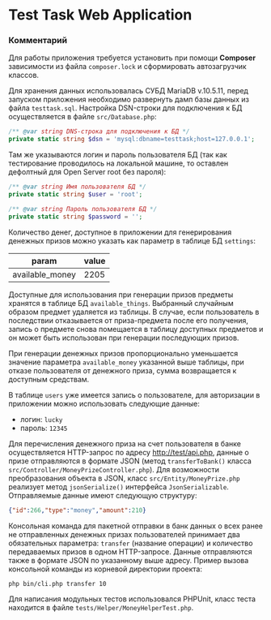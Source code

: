 # Test Task Web Application
### Комментарий
Для работы приложения требуется установить при помощи **Composer** 
зависимости из файла ``сomposer.lock`` и сформировать автозагрузчик 
классов.

Для хранения данных использовалась СУБД MariaDB v.10.5.11, перед запуском приложения 
необходимо развернуть дамп базы данных из файла `testtask.sql`. 
Настройка DSN-строки для подключения к БД осуществляется в файле 
`src/Database.php`:
```php
/** @var string DNS-строка для подключения к БД */
private static string $dsn = 'mysql:dbname=testtask;host=127.0.0.1';
```
Там же указываются логин и пароль пользователя БД (так как тестирование 
проводилось на локальной машине, то оставлен дефолтный для Open Server root без пароля):
```php
/** @var string Имя пользователя БД */
private static string $user = 'root';

/** @var string Пароль пользователя БД */
private static string $password = '';
```
Количество денег, доступное в приложении для генерирования денежных 
призов можно указать как параметр в таблице БД `settings`:

| param           | value |
|-----------------|-------|
| available_money | 2205  |

Доступные для использования при генерации призов предметы хранятся в 
таблице БД ``available_things``. Выбранный случайным образом предмет 
удаляется из таблицы. В случае, если пользователь в последствии отказывается от 
приза-предмета после его получения, запись о предмете снова помещается 
в таблицу доступных предметов и он может быть использован при генерации 
последующих призов.

При генерации денежных призов пропорционально уменьшается значение 
параметра ``available_money`` указанной выше таблицы, при отказе 
пользователя от денежного приза, сумма возвращается к доступным 
средствам.

В таблице ``users`` уже имеется запись о пользователе, для авторизации в 
приложении можно использовать следующие данные:
- логин: ``lucky``
- пароль: ``12345``

Для перечисления денежного приза на счет пользователя в банке 
осуществляется HTTP-запрос по адресу [http://test/api.php](http://test/api.php),
данные о призе отправляются в формате JSON (метод ``transferToBank()`` 
класса ``src/Controller/MoneyPrizeController.php``). Для возможности 
преобразования объекта в JSON, класс ``src/Entity/MoneyPrize.php`` 
реализует метод ``jsonSerialize()`` интерфейса ``JsonSerializable``. 
Отправляемые данные имеют следующую структуру:
```json
{"id":266,"type":"money","amount":210}
```

Консольная команда для пакетной отправки в банк данных о всех ранее не 
отправленных денежных призах пользователей принимает два обязательных 
параметра: ``transfer`` (название операции) и количество передаваемых 
призов в одном HTTP-запросе. Данные отправляются также в формате JSON по 
указанному выше адресу. Пример вызова консольной команды из корневой 
директории проекта:
```shell
php bin/cli.php transfer 10
```
Для написания модульных тестов использовался PHPUnit, класс теста находится в файле ``tests/Helper/MoneyHelperTest.php``.
